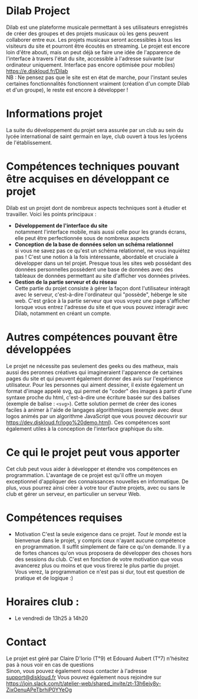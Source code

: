 # Dilab Project
Dilab est une plateforme musicale permettant à ses utilisateurs enregistrés de créer des groupes et des projets musicaux où les gens peuvent collaborer entre eux. Les projets musicaux seront accessibles à tous les visiteurs du site et pourront être écoutés en streaming. Le projet est encore loin d'être abouti, mais on peut déjà se faire une idée de l'apparence de l'interface à travers l'état du site, accessible à l'adresse suivante (sur ordinateur uniquement. Interface pas encore optimisée pour mobiles) \
https://e.diskloud.fr/Dilab \
NB : Ne pensez pas que le site est en état de marche, pour l'instant seules certaines fonctionnalités fonctionnent vraiment (création d'un compte Dilab et d'un groupe), le reste est encore à développer !
# Informations projet
La suite du développement du projet sera assurée par un club au sein du lycée international de saint germain en laye, club ouvert à tous les lycéens de l'établissement.
# Compétences techniques pouvant être acquises en développant ce projet
Dilab est un projet dont de nombreux aspects techniques sont à étudier et travailler. Voici les points principaux :
+ __Développement de l'interface du site__\
notamment l'interface mobile, mais aussi celle pour les grands écrans, elle peut être perfectionnée sous de nombreux aspects 
+ __Conception de la base de données selon un schéma relationnel__\
si vous ne savez pas ce qu'est un schéma relationnel, ne vous inquiétez pas ! C'est une notion à la fois intéressante, abordable et cruciale à développer dans un tel projet. Presque tous les sites web possédant des données personnelles possèdent une base de données avec des tableaux de données permettant au site d'afficher vos données privées. 
+ __Gestion de la partie serveur et du réseau__\
Cette partie du projet consiste à gérer la façon dont l'utilisateur intéragit avec le serveur, c'est-à-dire l'ordinateur qui "possède", héberge le site web. C'est grâce à la partie serveur que vous voyez une page s'afficher lorsque vous entrez l'adresse du site et que vous pouvez interagir avec Dilab, notamment en créant un compte.
# Autres compétences pouvant être développées
Le projet ne nécessite pas seulement des geeks ou des matheux, mais aussi des peronnes créatives qui imagineraient l'apparence de certaines pages du site et qui peuvent également donner des avis sur l'expérience utilisateur. Pour les personnes qui aiment dessiner, il existe également un format d'image appelé svg, qui permet de "coder" des images à partir d'une syntaxe proche du html, c'est-à-dire une écriture basée sur des balises (exemple de balise : <code>&lt;svg&gt;</code>). Cette solution permet de créer des icones faciles à animer à l'aide de langages algorithmiques (exemple avec deux logos animés par un algorithme JavaScript que vous pouvez découvrir sur https://dev.diskloud.fr/logo%20demo.html). Ces compétences sont également utiles à la conception de l'interface graphique du site.
# Ce qui le projet peut vous apporter
Cet club peut vous aider à développer et étendre vos compétences en programmation. L'avantage de ce projet est qu'il offre un moyen exceptionnel d'appliquer des connaissances nouvelles en informatique. De plus, vous pourrez ainsi créer à votre tour d'autre projets, avec ou sans le club et gérer un serveur, en particulier un serveur Web.
# Compétences requises
+ Motivation
C'est la seule exigence dans ce projet. _Tout le monde_ est la bienvenue dans le projet, y compris ceux n'ayant aucune compétence en programmation. Il suffit simplement de faire ce qu'on demande. Il y a de fortes chances qu'on vous proposera de développer des choses hors des sessions du club. C'est en fonction de votre motivation que vous avancerez plus ou moins et que vous tirerez le plus partie du projet. Vous verez, la programmation ce n'est pas si dur, tout est question de pratique et de logique :) 
# Horaires club :
+ Le vendredi de 13h25 à 14h20
# Contact
Le projet est géré par Claire D'Iorio (T°9) et Edouard Aubert (T°7) n'hésitez pas à nous voir en cas de questions \
Sinon, vous pouvez également nous contacter à l'adresse support@diskloud.fr
Vous pouvez également nous rejoindre sur https://join.slack.com/t/atelier-web/shared_invite/zt-13h6ejy8y-ZixOenuAPeTbrhiP0YYeOg
